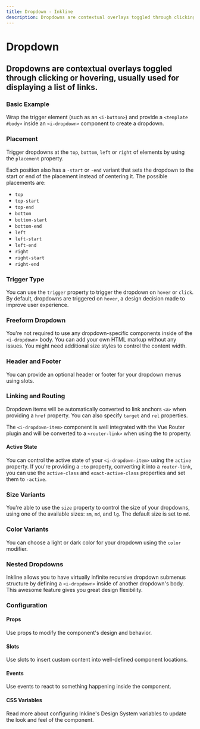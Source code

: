 ```yaml
---
title: Dropdown - Inkline
description: Dropdowns are contextual overlays toggled through clicking or hovering, usually used for displaying a list of links.
---
```


<script setup>
import { manifest } from '@inkline/inkline/components/IDropdown/manifest';
import {
    IDropdownBasicExample,
    IDropdownColorVariantsExample,
    IDropdownHeaderFooterExample,
    IDropdownSizeVariantsExample,
    IDropdownFreeformExample,
    IDropdownNestedExample,
    IDropdownPlacementExample,
    IDropdownRoutingExample,
    IDropdownStateActiveExample,
    IDropdownTriggerExample
} from '@inkline/inkline/components/IDropdown/examples';
import { default as IDropdownBasicExampleHTML } from '@inkline/inkline/components/IDropdown/examples/basic.html?raw';
import { default as IDropdownColorVariantsExampleHTML } from '@inkline/inkline/components/IDropdown/examples/color-variants.html?raw';
import { default as IDropdownHeaderFooterExampleHTML } from '@inkline/inkline/components/IDropdown/examples/header-footer.html?raw';
import { default as IDropdownSizeVariantsExampleHTML } from '@inkline/inkline/components/IDropdown/examples/size-variants.html?raw';
import { default as IDropdownFreeformExampleHTML } from '@inkline/inkline/components/IDropdown/examples/freeform.html?raw';
import { default as IDropdownNestedExampleHTML } from '@inkline/inkline/components/IDropdown/examples/nested.html?raw';
import { default as IDropdownPlacementExampleHTML } from '@inkline/inkline/components/IDropdown/examples/placement.html?raw';
import { default as IDropdownRoutingExampleHTML } from '@inkline/inkline/components/IDropdown/examples/routing.html?raw';
import { default as IDropdownStateActiveExampleHTML } from '@inkline/inkline/components/IDropdown/examples/state-active.html?raw';
import { default as IDropdownTriggerExampleHTML } from '@inkline/inkline/components/IDropdown/examples/trigger.html?raw';
import { default as IDropdownTriggerExampleJS } from '@inkline/inkline/components/IDropdown/examples/trigger.js?raw';
</script>

# Dropdown
## Dropdowns are contextual overlays toggled through clicking or hovering, usually used for displaying a list of links.

### Basic Example
Wrap the trigger element (such as an `<i-button>`) and provide a `<template #body>` inside an `<i-dropdown>` component to create a dropdown.

<example :component="IDropdownBasicExample" :html="IDropdownBasicExampleHTML"></example>

### Placement
Trigger dropdowns at the `top`, `bottom`, `left` or `right` of elements by using the `placement` property. 

Each position also has a `-start` or `-end` variant that sets the dropdown to the start or end of the placement instead of centering it. The possible placements are:

- `top`
- `top-start`
- `top-end`
- `bottom`
- `bottom-start`
- `bottom-end`
- `left`
- `left-start`
- `left-end`
- `right`
- `right-start`
- `right-end`

<example :component="IDropdownPlacementExample" :html="IDropdownPlacementExampleHTML"></example>

### Trigger Type
You can use the `trigger` property to trigger the dropdown on `hover` or `click`. By default, dropdowns are triggered on `hover`, a design decision made to improve user experience.

<example :component="IDropdownTriggerExample" :html="IDropdownTriggerExampleHTML" :js="IDropdownTriggerExampleJS"></example>

### Freeform Dropdown
You're not required to use any dropdown-specific components inside of the `<i-dropdown>` body. You can add your own HTML markup without any issues. You might need additional size styles to control the content width.

<example :component="IDropdownFreeformExample" :html="IDropdownFreeformExampleHTML"></example>

### Header and Footer
You can provide an optional header or footer for your dropdown menus using slots.

<example :component="IDropdownHeaderFooterExample" :html="IDropdownHeaderFooterExampleHTML"></example>

### Linking and Routing
Dropdown items will be automatically converted to link anchors `<a>` when providing a `href` property. You can also specify `target` and `rel` properties.

The `<i-dropdown-item>` component is well integrated with the Vue Router plugin and will be converted to a `<router-link>` when using the to property.

<example :component="IDropdownRoutingExample" :html="IDropdownRoutingExampleHTML"></example>

#### Active State

You can control the active state of your `<i-dropdown-item>` using the `active` property. If you're providing a `:to` property, converting it into a `router-link`, you can use the `active-class` and `exact-active-class` properties and set them to `-active`.

<example :component="IDropdownStateActiveExample" :html="IDropdownStateActiveExampleHTML"></example>

### Size Variants
You're able to use the `size` property to control the size of your dropdowns, using one of the available sizes: `sm`, `md`, and `lg`. 
The default size is set to `md`.

<example :component="IDropdownSizeVariantsExample" :html="IDropdownSizeVariantsExampleHTML"></example>

### Color Variants
You can choose a light or dark color for your dropdown using the `color` modifier.

<example :component="IDropdownColorVariantsExample" :html="IDropdownColorVariantsExampleHTML"></example>

### Nested Dropdowns
Inkline allows you to have virtually infinite recursive dropdown submenus structure by defining a `<i-dropdown>` inside of another dropdown's body. This awesome feature gives you great design flexibility.

<example :component="IDropdownNestedExample" :html="IDropdownNestedExampleHTML"></example>

### Configuration

#### Props
Use props to modify the component's design and behavior.

<props-table :manifest="manifest"></props-table>

#### Slots
Use slots to insert custom content into well-defined component locations.

<slots-table :manifest="manifest"></slots-table>

#### Events
Use events to react to something happening inside the component.

<events-table :manifest="manifest"></events-table>

#### CSS Variables
<router-link :to="{ name: 'docs-introduction-design-system' }">Read more</router-link> about configuring Inkline's Design System variables to update the look and feel of the component.

<css-variables-table :manifest="manifest" type="local"></css-variables-table>
